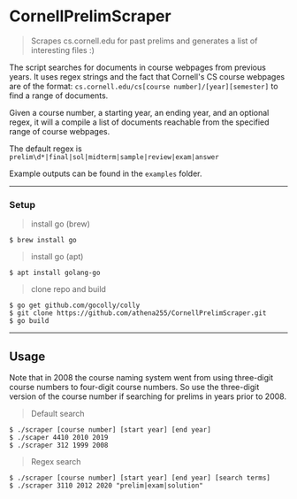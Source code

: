 # CornellPrelimScraper

> Scrapes cs.cornell.edu for past prelims and generates a list of interesting files :)

The script searches for documents in course webpages from previous years. It uses regex strings and the fact that Cornell's CS course webpages are of the format: `cs.cornell.edu/cs[course number]/[year][semester]` to find a range of documents.

Given a course number, a starting year, an ending year, and an optional regex, it will a compile a list of documents reachable from the specified range of course webpages. 

The default regex is `prelim\d*|final|sol|midterm|sample|review|exam|answer`

Example outputs can be found in the `examples` folder. 

---

### Setup

> install go (brew)
```shell
$ brew install go
```
> install go (apt)
```shell
$ apt install golang-go
```
> clone repo and build
```shell
$ go get github.com/gocolly/colly
$ git clone https://github.com/athena255/CornellPrelimScraper.git
$ go build
```
---

## Usage
Note that in 2008 the course naming system went from using three-digit course numbers to four-digit course numbers. So use the three-digit version of the course number if searching for prelims in years prior to 2008. 
> Default search
```shell
$ ./scraper [course number] [start year] [end year]
$ ./scaper 4410 2010 2019
$ ./scraper 312 1999 2008
```
> Regex search
```shell
$ ./scraper [course number] [start year] [end year] [search terms]
$ ./scraper 3110 2012 2020 "prelim|exam|solution"
```
